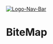<a href='https://postimages.org/' target='_blank'><img src='https://i.postimg.cc/V6CkbLbm/Logo-Nav-Bar.png' border='0' alt='Logo-Nav-Bar'/></a>

# BiteMap

